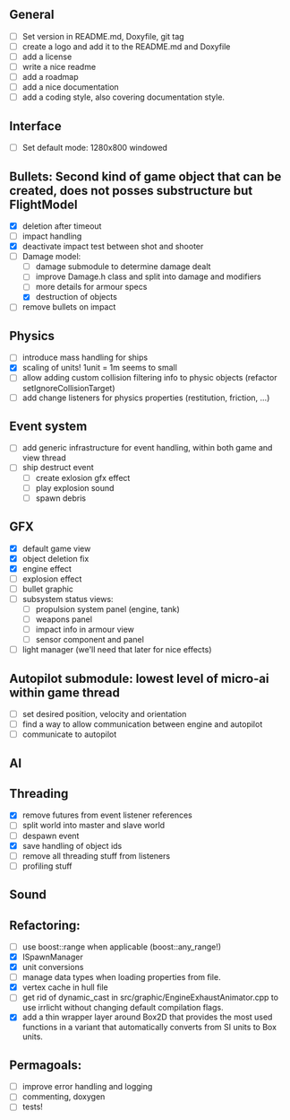 ## General
- [ ] Set version in README.md, Doxyfile, git tag
- [ ] create a logo and add it to the README.md and Doxyfile
- [ ] add a license
- [ ] write a nice readme
- [ ] add a roadmap
- [ ] add a nice documentation
- [ ] add a coding style, also covering documentation style.

## Interface
- [ ] Set default mode: 1280x800 windowed

## Bullets: Second kind of game object that can be created, does not posses substructure but FlightModel
- [x] deletion after timeout
- [ ] impact handling
- [x] deactivate impact test between shot and shooter
- [ ] Damage model:
  - [ ] damage submodule to determine damage dealt
  - [ ] improve Damage.h class and split into damage and modifiers
  - [ ] more details for armour specs
  - [x] destruction of objects
- [ ] remove bullets on impact

## Physics
- [ ] introduce mass handling for ships
- [x] scaling of units! 1unit = 1m seems to small
- [ ] allow adding custom collision filtering info to physic objects (refactor setIgnoreCollisionTarget)
- [ ] add change listeners for physics properties (restitution, friction, ...)

## Event system
- [ ] add generic infrastructure for event handling, within both game and view thread
- [ ] ship destruct event
  - [ ] create exlosion gfx effect
  - [ ] play explosion sound
  - [ ] spawn debris
 
## GFX
- [x] default game view
- [x] object deletion fix
- [x] engine effect
- [ ] explosion effect
- [ ] bullet graphic
- [ ] subsystem status views:
  - [ ] propulsion system panel (engine, tank)
  - [ ] weapons panel
  - [ ] impact info in armour view
  - [ ] sensor component and panel
- [ ] light manager (we'll need that later for nice effects)

## Autopilot submodule: lowest level of micro-ai within game thread
- [ ] set desired position, velocity and orientation
- [ ] find a way to allow communication between engine and autopilot
- [ ] communicate to autopilot

## AI

## Threading
- [x] remove futures from event listener references
- [ ] split world into master and slave world
- [ ] despawn event
- [x] save handling of object ids
- [ ] remove all threading stuff from listeners
- [ ] profiling stuff

## Sound

## Refactoring:
- [ ] use boost::range when applicable (boost::any_range!)
- [x] ISpawnManager
- [x] unit conversions
- [ ] manage data types when loading properties from file.
- [x] vertex cache in hull file
- [ ] get rid of dynamic_cast in src/graphic/EngineExhaustAnimator.cpp to use
      irrlicht without changing default compilation flags.
- [x] add a thin wrapper layer around Box2D that provides the most used functions
      in a variant that automatically converts from SI units to Box units.

## Permagoals:
- [ ] improve error handling and logging
- [ ] commenting, doxygen
- [ ] tests!